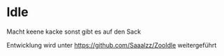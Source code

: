 # Idle
Macht keene kacke sonst gibt es auf den Sack

Entwicklung wird unter https://github.com/Saaalzz/ZooIdle weitergeführt
